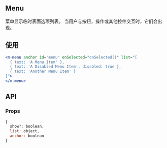 ## Menu

菜单显示临时表面选项列表。 当用户与按钮，操作或其他控件交互时，它们会出现。

## 使用

```jsx
<m-menu anchor id="menu" onSelected="onSelected()" list="[
  { text: 'A Menu Item' },
  { text: 'A Disabled Menu Item', disabled: true },
  { text: 'Another Menu Item' }
]">
</m-menu>
```

## API

### Props

```jsx
{
  show?: boolean,
  list: object,
  anchor: boolean
}
```